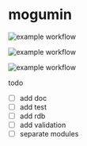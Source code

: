 # mogumin

![example workflow](https://github.com/sabercon/mogumin/actions/workflows/detekt.yml/badge.svg)

![example workflow](https://github.com/sabercon/mogumin/actions/workflows/gradle.yml/badge.svg)

![example workflow](https://github.com/sabercon/mogumin/actions/workflows/docker.yml/badge.svg)

todo

- [ ] add doc
- [ ] add test
- [ ] add rdb
- [ ] add validation
- [ ] separate modules

